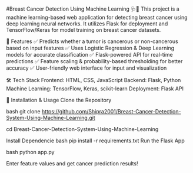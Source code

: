#Breast Cancer Detection Using Machine Learning 🩺🔬
This project is a machine learning-based web application for detecting breast cancer using deep learning neural networks. It utilizes Flask for deployment and TensorFlow/Keras for model training on breast cancer datasets.

🚀 Features
✅ Predicts whether a tumor is cancerous or non-cancerous based on input features
✅ Uses Logistic Regression & Deep Learning models for accurate classification
✅ Flask-powered API for real-time predictions
✅ Feature scaling & probability-based thresholding for better accuracy
✅ User-friendly web interface for input and visualization

🛠️ Tech Stack
Frontend: HTML, CSS, JavaScript
Backend: Flask, Python
Machine Learning: TensorFlow, Keras, scikit-learn
Deployment: Flask API

📂 Installation & Usage
Clone the Repository

bash
git clone https://github.com/Shipra2001/Breast-Cancer-Detection-System-Using-Machine-Learning.git

cd Breast-Cancer-Detection-System-Using-Machine-Learning

Install Dependencie
bash
pip install -r requirements.txt
Run the Flask App

bash
python app.py

Enter feature values and get cancer prediction results!
